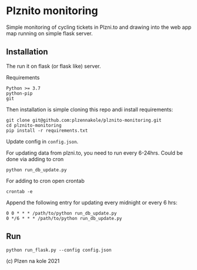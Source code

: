 #  Plznito monitoring

Simple monitoring of cycling tickets in Plzni.to and 
drawing into the web app map running on simple flask server. 

## Installation

The  run it on flask (or flask like) server. 

Requirements
```
Python >= 3.7
python-pip 
git
```

Then installation is simple cloning this repo andi install requirements:
```shell
git clone git@github.com:plzennakole/plznito-monitoring.git
cd plznito-monitoring
pip install -r requirements.txt
```

Update config in `config.json`.

For updating data from plzni.to, you need to run every 6-24hrs. Could be done via adding to cron
```shell
python run_db_update.py
```

For adding to cron open crontab
```shell
crontab -e
```

Append the following entry for updating every midnight or every 6 hrs:
```shell
0 0 * * * /path/to/python run_db_update.py
0 */6 * * * /path/to/python run_db_update.py
```

## Run
```shell
python run_flask.py --config config.json
```


(c) Plzen na kole 2021 
